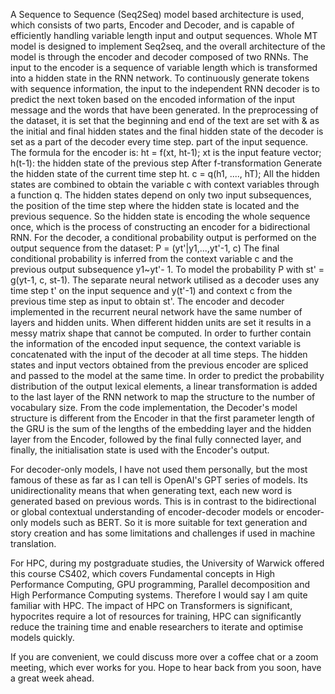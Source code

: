 A Sequence to Sequence (Seq2Seq) model based architecture is used, which consists of two parts, Encoder and Decoder, and is capable of efficiently handling variable length input and output sequences.
Whole MT model is designed to implement Seq2seq, and the overall architecture of the model is through the encoder and decoder composed of two RNNs. The input to the encoder is a sequence of variable length which is transformed into a hidden state in the RNN network. To continuously generate tokens with sequence information, the input to the independent RNN decoder is to predict the next token based on the encoded information of the input message and the words that have been generated. In the preprocessing of the dataset, it is set that the beginning and end of the text are set with <bos>&<eos> as the initial and final hidden states and the final hidden state of the decoder is set as a part of the decoder every time step. part of the input sequence.
The formula for the encoder is:  ht = f(xt, ht-1);  xt is the input feature vector; h(t-1): the hidden state of the previous step After f-transformation Generate the hidden state of the current time step ht.
        c = q(h1, ...., hT); 
All the hidden states are combined to obtain the variable c with context variables through a function q. 
The hidden states depend on only two input subsequences, the position of the time step where the hidden state is located and the previous sequence. So the hidden state is encoding the whole sequence once, which is the process of constructing an encoder for a bidirectional RNN.
For the decoder, a conditional probability output is performed on the output sequence from the dataset:
  P = (yt'|y1,...,yt'-1, c)
The final conditional probability is inferred from the context variable c and the previous output subsequence y1~yt'- 1. To model the probability P with st' = g(yt-1, c, st-1).
The separate neural network utilised as a decoder uses any time step t' on the input sequence and y(t'-1) and context c from the previous time step as input to obtain st'.
The encoder and decoder implemented in the recurrent neural network have the same number of layers and hidden units. When different hidden units are set it results in a messy matrix shape that cannot be computed.
In order to further contain the information of the encoded input sequence, the context variable is concatenated with the input of the decoder at all time steps. The hidden states and input vectors obtained from the previous encoder are spliced and passed to the model at the same time. In order to predict the probability distribution of the output lexical elements, a linear transformation is added to the last layer of the RNN network to map the structure to the number of vocabulary size.
From the code implementation, the Decoder's model structure is different from the Encoder in that the first parameter length of the GRU is the sum of the lengths of the embedding layer and the hidden layer from the Encoder, followed by the final fully connected layer, and finally, the initialisation state is used with the Encoder's output.

For decoder-only models, I have not used them personally, but the most famous of these as far as I can tell is OpenAI's GPT series of models. Its unidirectionality means that when generating text, each new word is generated based on previous words. This is in contrast to the bidirectional or global contextual understanding of encoder-decoder models or encoder-only models such as BERT. So it is more suitable for text generation and story creation and has some limitations and challenges if used in machine translation.

For HPC, during my postgraduate studies, the University of Warwick offered this course CS402, which covers Fundamental concepts in High Performance Computing, GPU programming, Parallel decomposition and High Performance Computing systems. Therefore I would say I am quite familiar with HPC. The impact of HPC on Transformers is significant, hypocrites require a lot of resources for training, HPC can significantly reduce the training time and enable researchers to iterate and optimise models quickly. 

If you are convenient, we could discuss more over a coffee chat or a zoom meeting, which ever works for you. Hope to hear back from you soon, have a great week ahead.


